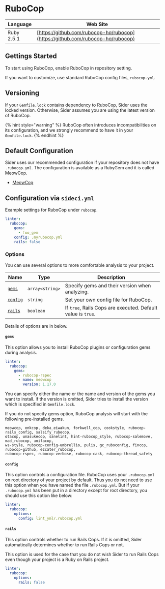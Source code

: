 # RuboCop

| Language | Web Site |
| -------- | -------- |
| Ruby 2.5.1 | [https://github.com/rubocop-hq/rubocop](https://github.com/rubocop-hq/rubocop) |

## Gettings Started

To start using RuboCop, enable RuboCop in repository setting.

If you want to customize, use standard RuboCop config files, `rubocop.yml`.

## Versioning

If your `Gemfile.lock` contains dependency to RuboCop, Sider uses the locked version. Otherwise, Sider assumes you are using the latest version of RuboCop.

{% hint style="warning" %}
RuboCop often introduces incompatibilities on its configuration, and we strongly recommend to have it in your `Gemfile.lock`.
{% endhint %}

## Default Configuration

Sider uses our recommended configuration if your repository does not have `.rubocop.yml`. The configuration is available as a RubyGem and it is called MeowCop.

* [MeowCop](https://github.com/sider/meowcop)

## Configuration via `sideci.yml`

Example settings for RuboCop under `rubocop`.

```yaml:sideci.yml
linter:
  rubocop:
    gems:
      - foo_gem
    config: .myrubocop.yml
    rails: false
```

### Options

You can use several options to more comfortable analysis to your project.

| Name | Type | Description |
| ---- | ---- | ----------- |
| [`gems`](#gems) | `array<string>` | Specify gems and their version when analyzing. |
| [`config`](#config) | `string` | Set your own config file for RuboCop. |
| [`rails`](#rails) | `boolean` | If `true`, Rails Cops are executed. Default value is `true`. |

Details of options are in below.

#### `gems`

This option allows you to install RuboCop plugins or configuration gems during analysis.

```yaml:sideci.yml
linter:
  rubocop:
    gems:
      - rubocop-rspec
      - name: meowcop
        version: 1.17.0
```

You can specify either the name or the name and version of the gems you want to install. If the version is omitted, Sider tries to install the version which is specified in `Gemfile.lock`.

If you do not specify gems option, RuboCop analysis will start with the following pre-installed gems.

```text
meowcop, onkcop, deka_eiwakun, forkwell_cop, cookstyle, rubocop-rails_config, salsify_rubocop,
otacop, unasukecop, sanelint, hint-rubocop_style, rubocop-salemove, mad_rubocop, unifacop,
ws-style, rubocop-config-umbrellio, pulis, gc_ruboconfig, fincop, rubocop-github, ezcater_rubocop,
rubocop-rspec, rubocop-verbose, rubocop-cask, rubocop-thread_safety
```

#### `config`

This option controls a configuration file. RuboCop uses your `.rubocop.yml` on root directory of your project by default. Thus you do not need to use this option when you have named the file `.rubocop.yml`. But if your `.rubocop.yml` has been put in a directory except for root directory, you should use this option like below:

```yaml:sideci.yml
linter:
  rubocop:
    options:
      config: lint_yml/.rubocop.yml
```

#### `rails`

This option controls whether to run Rails Cops. If it is omitted, Sider automatically determines whether to run Rails Cops or not.

This option is used for the case that you do not wish Sider to run Rails Cops even though your project is a Ruby on Rails project.

```yaml:sideci.yml
linter:
  rubocop:
    options:
      rails: false
```

